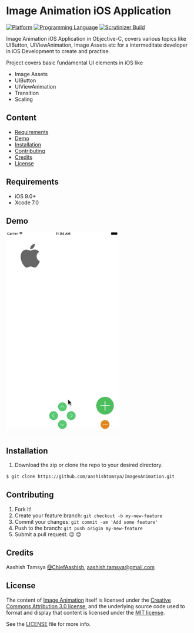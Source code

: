 # Image Animation iOS Application

[![Platform](https://img.shields.io/badge/platform-ios-lightgrey.svg)]()
[![Programming Language](https://img.shields.io/badge/language-objective--c-ff69b4.svg)]()
[![Scrutinizer Build](https://img.shields.io/scrutinizer/build/g/filp/whoops.svg?maxAge=2592000)]()

 Image Animation iOS Application in Objective-C, covers various topics like UIButton, UIViewAnimation, Image Assets etc for a intermeditate developer in iOS Development to create and practise.

Project covers basic fundamental UI elements in iOS like

- Image Assets
- UIButton
- UIViewAnimation
- Transition
- Scaling

## Content

-	[Requirements](#requirements)
-	[Demo](#demo)
-	[Installation](#installation)
-	[Contributing](#contributing)
-	[Credits](#credits)
-	[License](#license)

## Requirements
* iOS 9.0+
* Xcode 7.0

## Demo

![DEMO](https://github.com/aashishtamsya/ImagesAnimation/blob/master/Resources/DEMO/DEMO.gif)


## Installation

1. Download the zip or clone the repo to your desired directory.

```sh
$ git clone https://github.com/aashishtamsya/ImagesAnimation.git
```


## Contributing

1. Fork it!
2. Create your feature branch: `git checkout -b my-new-feature`
3. Commit your changes: `git commit -am 'Add some feature'`
4. Push to the branch: `git push origin my-new-feature`
5. Submit a pull request. 😉 😊

## Credits

Aashish Tamsya [@ChiefAashish](https://www.twitter.com/chiefaashish),
aashish.tamsya@gmail.com

## License

The content of [Image Animation](https://github.com/aashishtamsya/ImagesAnimation.git) itself is licensed under the [Creative Commons Attribution 3.0 license](https://creativecommons.org/licenses/by/3.0/us/deed.en_US), and the underlying source code used to format and display that content is licensed under the [MIT license](https://opensource.org/licenses/mit-license.php).

See the [LICENSE](LICENSE.md) file for more info.